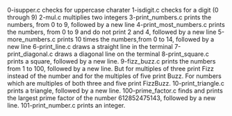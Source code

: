 0-isupper.c checks for uppercase charater
1-isdigit.c checks for a digit (0 through 9)
2-mul.c multiplies two integers
3-print_numbers.c prints the numbers, from 0 to 9, followed by a new line
4-print_most_numbers.c prints the numbers, from 0 to 9 and do not print 2 and 4,  followed by a new line
5-more_numbers.c prints 10 times the numbers,from 0 to 14, followed by a new line
6-print_line.c draws a straight line in the terminal
7-print_diagonal.c draws a diagonal line on the terminal
8-print_square.c prints a square, followed by a new line.
9-fizz_buzz.c prints the numbers from 1 to 100, followed by a new line. But for multiples of three print Fizz instead of the number and for the multiples of five print Buzz. For numbers which are multiples of both three and five print FizzBuzz.
10-print_triangle.c prints a triangle, followed by a new line.
100-prime_factor.c finds and prints the largest prime factor of the number 612852475143, followed by a new line.
101-print_number.c prints an integer.
